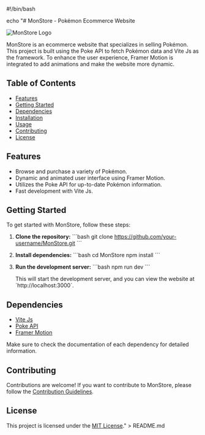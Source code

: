 #!/bin/bash

echo "# MonStore - Pokémon Ecommerce Website

![MonStore Logo](https://github.com/Veloxium/mon-store/assets/111406150/b739a35c-9508-48cc-b98e-75ec41f947be)

MonStore is an ecommerce website that specializes in selling Pokémon. This project is built using the Poke API to fetch Pokémon data and Vite Js as the framework. To enhance the user experience, Framer Motion is integrated to add animations and make the website more dynamic.

## Table of Contents

- [Features](#features)
- [Getting Started](#getting-started)
- [Dependencies](#dependencies)
- [Installation](#installation)
- [Usage](#usage)
- [Contributing](#contributing)
- [License](#license)

## Features

- Browse and purchase a variety of Pokémon.
- Dynamic and animated user interface using Framer Motion.
- Utilizes the Poke API for up-to-date Pokémon information.
- Fast development with Vite Js.

## Getting Started

To get started with MonStore, follow these steps:

1. **Clone the repository:**
   \`\`\`bash
   git clone https://github.com/your-username/MonStore.git
   \`\`\`

2. **Install dependencies:**
   \`\`\`bash
   cd MonStore
   npm install
   \`\`\`

3. **Run the development server:**
   \`\`\`bash
   npm run dev
   \`\`\`

   This will start the development server, and you can view the website at \`http://localhost:3000\`.

## Dependencies

- [Vite Js](https://vitejs.dev/)
- [Poke API](https://pokeapi.co/)
- [Framer Motion](https://www.framer.com/motion/)

Make sure to check the documentation of each dependency for detailed information.


## Contributing

Contributions are welcome! If you want to contribute to MonStore, please follow the [Contribution Guidelines](CONTRIBUTING.md).

## License

This project is licensed under the [MIT License](LICENSE)." > README.md
